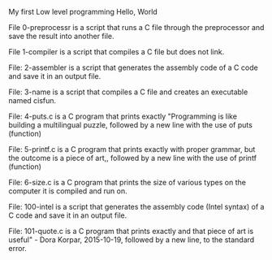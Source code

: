 My first Low level programming Hello, World

File 0-preprocessr is a script that runs a C file through the preprocessor and save the result into another file.

File 1-compiler is a script that compiles a C file but does not link.

File: 2-assembler is a script that generates the assembly code of a C code and save it in an output file.

File: 3-name is a script that compiles a C file and creates an executable named cisfun.

File: 4-puts.c is a C program that prints exactly "Programming is like building a multilingual puzzle, followed by a new line with the use of puts (function)

File: 5-printf.c is a C program that prints exactly with proper grammar, but the outcome is a piece of art,, followed by a new line with the use of printf (function)

File: 6-size.c is a C program that prints the size of various types on the computer it is compiled and run on.

File: 100-intel is a script that generates the assembly code (Intel syntax) of a C code and save it in an output file.

File: 101-quote.c is a C program that prints exactly and that piece of art is useful" - Dora Korpar, 2015-10-19, followed by a new line, to the standard error.
